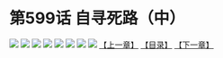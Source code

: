 # 第599话 自寻死路（中）
![](https://mhpic.xiaomingtaiji.net/comic/D/斗破苍穹拆分版/599话/1.jpg-zymk.middle.webp)
![](https://mhpic.xiaomingtaiji.net/comic/D/斗破苍穹拆分版/599话/2.jpg-zymk.middle.webp)
![](https://mhpic.xiaomingtaiji.net/comic/D/斗破苍穹拆分版/599话/3.jpg-zymk.middle.webp)
![](https://mhpic.xiaomingtaiji.net/comic/D/斗破苍穹拆分版/599话/4.jpg-zymk.middle.webp)
![](https://mhpic.xiaomingtaiji.net/comic/D/斗破苍穹拆分版/599话/5.jpg-zymk.middle.webp)
![](https://mhpic.xiaomingtaiji.net/comic/D/斗破苍穹拆分版/599话/6.jpg-zymk.middle.webp)
![](https://mhpic.xiaomingtaiji.net/comic/D/斗破苍穹拆分版/599话/7.jpg-zymk.middle.webp)
![](https://mhpic.xiaomingtaiji.net/comic/D/斗破苍穹拆分版/599话/8.jpg-zymk.middle.webp)
[【上一章】](./598.md)
[【目录】](./READMD.md)
[【下一章】](./600.md)
